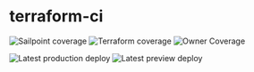 # terraform-ci

![Sailpoint coverage](https://img.shields.io/badge/90%25-green?style=flat-square&logo=data:image/svg+xml;base64,PHN2ZyB2ZXJzaW9uPSIxLjIiIHhtbG5zPSJodHRwOi8vd3d3LnczLm9yZy8yMDAwL3N2ZyIgdmlld0JveD0iMCAwIDE1MzIgMTQ4OSIgd2lkdGg9IjE1MzIiIGhlaWdodD0iMTQ4OSI%2BCgk8dGl0bGU%2BU2FpbFBvaW50LUVTR1JlcG9ydC0yMDI0MTAyOS0xNyAoMik8L3RpdGxlPgoJPHN0eWxlPgoJCS5zMCB7IGZpbGw6ICNmZmZmZmYgfSAKCTwvc3R5bGU%2BCgk8cGF0aCBpZD0iUGF0aCA3IiBmaWxsLXJ1bGU9ImV2ZW5vZGQiIGNsYXNzPSJzMCIgZD0ibTEwNDguMiAxMDgwLjRoLTEwNDcuMmw4NjYtMTA4MC40IDE0NSA4NjIuNXptLTExMy4xLTEwMDcuOWw1OTYuNCAxMDA3LjloLTQyOC43bC05MC45LTU0N3ptMTIyLjggMTA1OS42bDYwLjkgMzU2LjYtMTAxNS45LTM1Ni42em01NC42IDBoNDAxLjJsLTM0NC42IDM0MC42eiIvPgo8L3N2Zz4%3D&&label=Sailpoint%20coverage)
![Terraform coverage](https://img.shields.io/badge/90%25-green?style=flat-square&logo=data:image/svg+xml;base64,PHN2ZyByb2xlPSJpbWciIHZpZXdCb3g9IjAgMCAyNCAyNCIgeG1sbnM9Imh0dHA6Ly93d3cudzMub3JnLzIwMDAvc3ZnIj48dGl0bGU+VGVycmFmb3JtPC90aXRsZT48cGF0aCBmaWxsPSIjZmZmZmZmIiBkPSJNMS40NCAwdjcuNTc1bDYuNTYxIDMuNzlWMy43ODd6bTIxLjEyIDQuMjI3bC02LjU2MSAzLjc5MXY3LjU3NGw2LjU2LTMuNzg3ek04LjcyIDQuMjN2Ny41NzVsNi41NjEgMy43ODdWOC4wMTh6bTAgOC40MDV2Ny41NzVMMTUuMjggMjR2LTcuNTc4eiIvPjwvc3ZnPg==&label=Terraform%20coverage)
![Owner Coverage](https://img.shields.io/badge/90%25-green?style=flat-square&label=Owner%20coverage)

![Latest production deploy](https://img.shields.io/badge/production_branch-main-green?style=flat-square) 
![Latest preview deploy](https://img.shields.io/badge/preview_branch-evanyeung--clear--patch--6-red?style=flat-square)
